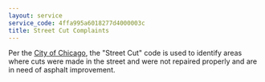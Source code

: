 ```yaml
---
layout: service
service_code: 4ffa995a6018277d4000003c
title: Street Cut Complaints
---
```


Per the [City of Chicago](http://311request.cityofchicago.org/reports/new?service_id=4ffa995a6018277d4000003c), the "Street Cut" code is used to identify areas where cuts were made in the street and were not repaired properly and are in need of asphalt improvement.
